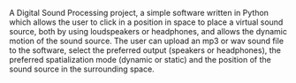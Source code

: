 A Digital Sound Processing project, a simple software written in Python which allows the user to click in a position in space to place a virtual sound source, 
both by using loudspeakers or headphones, and allows the dynamic motion of the sound source.
The user can upload an mp3 or wav sound file to the software, select the preferred output (speakers or headphones), the preferred spatialization mode (dynamic or static)
and the position of the sound source in the surrounding space.
